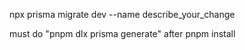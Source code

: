 npx prisma migrate dev --name describe_your_change

must do "pnpm dlx prisma generate" after pnpm install